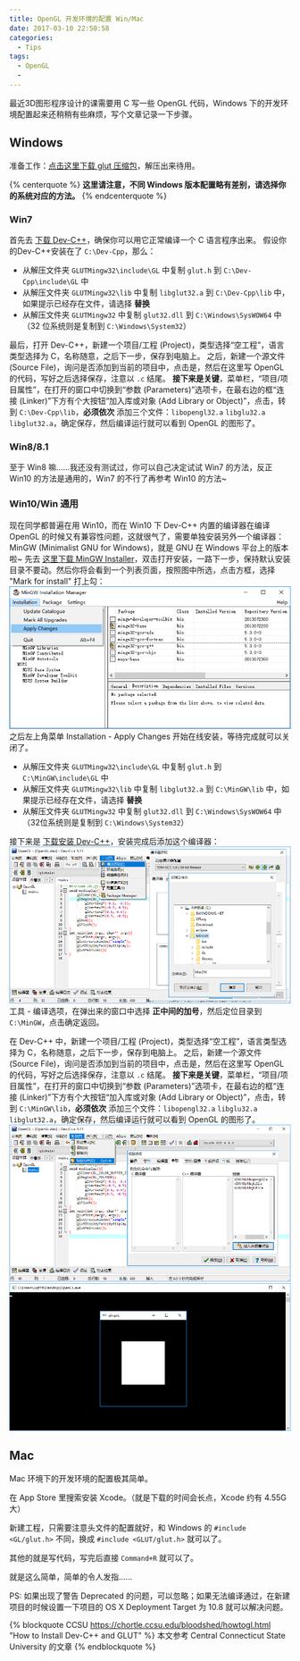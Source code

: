 ```yaml
---
title: OpenGL 开发环境的配置 Win/Mac
date: 2017-03-10 22:50:58
categories:
  - Tips
tags:
  - OpenGL
  -
---
```


最近3D图形程序设计的课需要用 C 写一些 OpenGL 代码，Windows 下的开发环境配置起来还稍稍有些麻烦，写个文章记录一下步骤。

## Windows

准备工作：[点击这里下载 glut 压缩包](http://chortle.ccsu.edu/Bloodshed/glutming.zip)，解压出来待用。

{% centerquote %}
**这里请注意，不同 Windows 版本配置略有差别，请选择你的系统对应的方法。**
{% endcenterquote %}
<!--more-->

### Win7

首先去 [下载 Dev-C++](http://prdownloads.sourceforge.net/dev-cpp/devcpp-4.9.9.2_setup.exe "SourceForge.net")，确保你可以用它正常编译一个 C 语言程序出来。
假设你的Dev-C++安装在了 `C:\Dev-Cpp`，那么：

* 从解压文件夹 `GLUTMingw32\include\GL` 中复制 `glut.h` 到 `C:\Dev-Cpp\include\GL` 中
* 从解压文件夹 `GLUTMingw32\lib` 中复制 `libglut32.a` 到 `C:\Dev-Cpp\lib` 中，如果提示已经存在文件，请选择 **替换**
* 从解压文件夹 `GLUTMingw32` 中复制 `glut32.dll` 到 `C:\Windows\SysWOW64` 中（32 位系统则是复制到 `C:\Windows\System32`）

最后，打开 Dev-C++，新建一个项目/工程 (Project)，类型选择“空工程”，语言类型选择为 C，名称随意，之后下一步，保存到电脑上。
之后，新建一个源文件 (Source File)，询问是否添加到当前的项目中，点击是，然后在这里写 OpenGL 的代码，写好之后选择保存，注意以 `.c` 结尾。
**接下来是关键**，菜单栏，“项目/项目属性”，在打开的窗口中切换到“参数 (Parameters)”选项卡，在最右边的框“连接 (Linker)”下方有个大按钮“加入库或对象 (Add Library or Object)”，点击，转到 `C:\Dev-Cpp\lib`，**必须依次** 添加三个文件：`libopengl32.a` `libglu32.a` `libglut32.a`，确定保存，然后编译运行就可以看到 OpenGL 的图形了。

### Win8/8.1

至于 Win8 嘛……我还没有测试过，你可以自己决定试试 Win7 的方法，反正 Win10 的方法是通用的，Win7 的不行了再参考 Win10 的方法~

### Win10/Win 通用

现在同学都普遍在用 Win10，而在 Win10 下 Dev-C++ 内置的编译器在编译 OpenGL 的时候又有兼容性问题，这就很气了，需要单独安装另外一个编译器：MinGW (Minimalist GNU for Windows)，就是 GNU 在 Windows 平台上的版本啦~
先去 [这里下载 MinGW Installer](https://sourceforge.net/projects/mingw/files/latest/download?source=files "SourceForge.net")，双击打开安装，一路下一步，保持默认安装目录不要动。然后你将会看到一个列表页面，按照图中所选，点击方框，选择 "Mark for install" 打上勾：
![Mark](/uploads/2017/03/mingw-install.png)
之后左上角菜单 Installation - Apply Changes 开始在线安装，等待完成就可以关闭了。

* 从解压文件夹 `GLUTMingw32\include\GL` 中复制 `glut.h` 到 `C:\MinGW\include\GL` 中
* 从解压文件夹 `GLUTMingw32\lib` 中复制 `libglut32.a` 到 `C:\MinGW\lib` 中，如果提示已经存在文件，请选择 **替换**
* 从解压文件夹 `GLUTMingw32` 中复制 `glut32.dll` 到 `C:\Windows\SysWOW64` 中（32位系统则是复制到 `C:\Windows\System32`）

接下来是 [下载安装 Dev-C++](https://sourceforge.net/projects/orwelldevcpp/files/Setup%20Releases/Dev-Cpp%205.11%20TDM-GCC%204.9.2%20Setup.exe/download "SourceForge.net")，安装完成后添加这个编译器：
![AddCompiler](/uploads/2017/03/devc1.png)
工具 - 编译选项，在弹出来的窗口中选择 **正中间的加号**，然后定位目录到 `C:\MinGW`，点击确定返回。

在 Dev-C++ 中，新建一个项目/工程 (Project)，类型选择“空工程”，语言类型选择为 C，名称随意，之后下一步，保存到电脑上。
之后，新建一个源文件 (Source File)，询问是否添加到当前的项目中，点击是，然后在这里写 OpenGL 的代码，写好之后选择保存，注意以 `.c` 结尾。
**接下来是关键**，菜单栏，“项目/项目属性”，在打开的窗口中切换到“参数 (Parameters)”选项卡，在最右边的框“连接 (Linker)”下方有个大按钮“加入库或对象 (Add Library or Object)”，点击，转到 `C:\MinGW\lib`，**必须依次** 添加三个文件：`libopengl32.a` `libglu32.a` `libglut32.a`，确定保存，然后编译运行就可以看到 OpenGL 的图形了。
![Link](/uploads/2017/03/devc2.png)
![Example](/uploads/2017/03/OpenGL.png)

## Mac

Mac 环境下的开发环境的配置极其简单。

在 App Store 里搜索安装 Xcode。（就是下载的时间会长点，Xcode 约有 4.55G 大）

新建工程，只需要注意头文件的配置就好，和 Windows 的 `#include <GL/glut.h>` 不同，换成 `#include <GLUT/glut.h>` 就可以了。

其他的就是写代码，写完后直接 `Command+R` 就可以了。

就是这么简单，简单的令人发指......

PS: 如果出现了警告 Deprecated 的问题，可以忽略；如果无法编译通过，在新建项目的时候设置一下项目的 OS X Deployment Target 为 10.8 就可以解决问题。

{% blockquote CCSU https://chortle.ccsu.edu/bloodshed/howtogl.html "How to Install Dev-C++ and GLUT" %}
本文参考 Central Connecticut State University 的文章
{% endblockquote %}
